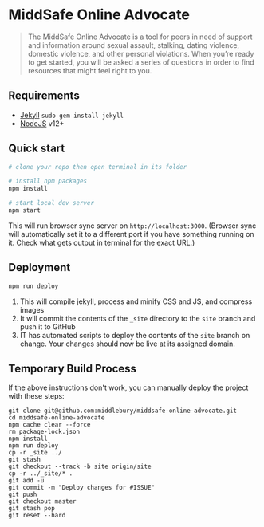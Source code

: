 # MiddSafe Online Advocate

> The MiddSafe Online Advocate is a tool for peers in need of support and information around sexual assault, stalking, dating violence, domestic violence, and other personal violations. When you’re ready to get started, you will be asked a series of questions in order to find resources that might feel right to you.

## Requirements

- [Jekyll](http://jekyllrb.com/) `sudo gem install jekyll`
- [NodeJS](https://nodejs.org/en/) v12+

## Quick start

```bash
# clone your repo then open terminal in its folder

# install npm packages
npm install

# start local dev server
npm start
```

This will run browser sync server on `http://localhost:3000`. (Browser sync will automatically set it to a different port if you have something running on it. Check what gets output in terminal for the exact URL.)

## Deployment

```bash
npm run deploy
```

1. This will compile jekyll, process and minify CSS and JS, and compress images
2. It will commit the contents of the `_site` directory to the `site` branch and push it to GitHub
3. IT has automated scripts to deploy the contents of the `site` branch on change. Your changes should now be live at its assigned domain.

## Temporary Build Process

If the above instructions don't work, you can manually deploy the project with these steps:

```
git clone git@github.com:middlebury/middsafe-online-advocate.git
cd middsafe-online-advocate
npm cache clear --force
rm package-lock.json
npm install
npm run deploy
cp -r _site ../
git stash
git checkout --track -b site origin/site
cp -r ../_site/* .
git add -u
git commit -m "Deploy changes for #ISSUE"
git push
git checkout master
git stash pop
git reset --hard
```
